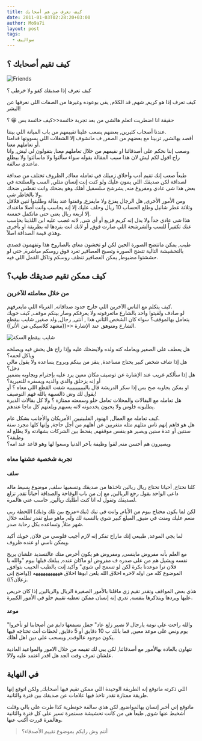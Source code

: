 ```yaml
---
title: كيف تعرف من هم أصحابك
date: 2011-01-03T02:28:20+03:00
author: Mo9a7i
layout: post
tags:
  - سواليف
---
```

## كيف تقيم أصحابك ؟

![Friends](http://www.hespress.com/_img/friends_show_6.jpg)

كيف تعرف إذا صديقك كفو ولا خرطي ؟

كيف تعرف إذا هو كريم, شهم, قد الكلام, يفي بوعوده وغيرها من الصفات اللي نعرفها عن البشر!

حقيقة انا اضطريت اتعلم هالشي من بعد تجربة خائسة<<كيف خائسة بس 😀 ؟

عندنا أصحاب كثيرين, بعضهم يصعب علينا تقييمهم من باب الميانة اللي بيننا.  
أقصد بهالشي, تربينا مع بعضهم من الصغر, ف مانشوف إلا الشغلات اللي يسوونها قدامنا أو تعاملهم معنا.  
وصعب إننا نحكم على أصدقائنا او نقيمهم من خلال تعاملهم معنا, بتقولون لي ليش, وانا راح اقول لكم ليش لان هذا سبب المقالة بقوله سواء سألتوا ولا ماسألتوا ولا بيطلع ماعندي سالفة.

طبعاً صعب إنك تقيم أدب وأخلاق زميلك في تعامله معاك, الظروف تختلف من صداقة لصداقة لكن صديقك اللي يمون عليك ولو كنت إنت إنسان مثلي, السب والسلتحة في بعض هذا شي عادي ومفروغ منه, يشرشح سلسفيل أهلك وهو يضحك وانت تفطس ضحك ولا بالخاطر شي.  
ومن الأمور الأخرى, هل الرجال يفزع ولا مايفزع, وقفتوا عند بقالة وطلبتوا ثنين فلافل وثلاثة عطر شانيل وطلع الحساب 10 ريال وحلف عليك إلا إنه يحاسب وانت أصلا ماعندك إلا اربعة ريال يعني حتى ماتكمل خمسة.  
هذا شي عادي جداً ولا يدل إنه كريم فزيع أو أي شي, لانه غصب عليه ابن اللذينا يحاسب عنك تكفيراً للسب والشرشحة اللي صارت فوق, أو لانك انت بتردها له بطريقة او بأخرى وهذي قيمة الصداقة اصلاً.

طيب, يمكن ماتتضح الصورة الحين لكن لو تخشون معاي بالصاروخ هذا وتفهمون قصدي بالتحشيشة التالية تتضح الصورة وتصبح العصافير تغرد فوق روسكم مباشرة, حتى لو حششتوا مضبوط, يمكن العصافير تنظف روسكم وتاكل القمل اللي فيه.

## كيف ممكن تقيم صديقك طيب؟

### من خلال معاملته للآخرين

كيف يتكلم مع الناس الآخرين اللي خارج حدود صداقاته, الغرباء اللي مايعرفهم.  
لو صادف ولقيتوا واحد بالشارع ماتعرفونه ولا يعرفكم وصار بينكم موقف, كيف خويك يتعامل بهالموقف؟ سواء كان الشخص الثاني هذا , أنثى, رجال, ولد صغير, شايب بيقطع الشارع ومتوهق عند الإشارة <<((مشهد كلاسيكي من الأثر)).

![شايب بيقطع السكة](http://farm4.static.flickr.com/3541/3398192216_2b6f5e839d.jpg)

هل يعطف على الصغير ويعامله كنه ولده ولايضحك عليه وإذا راح هل يحش فيه ويصلخه وياكل لحمه؟  
هل إذا شاف شخص كبير يحتاج مساعدة, ينقز من بينكم ويروح يساعده ولا يقول مالي دخل؟  
هل إذا سألكم غريب عند الإشارة عن توصيف مكان معين يرد عليه بإحترام ويجاوبه بضمير أو إنه يزحلق والدي والديه ويسفره للنعيرية؟  
او يمكن يجاوبه صح بس إذا سكر الدريشة قال يالبيييييييييه شفت القطع اللي معاه ؟ أو يقول لك وش ذالسبهة يالله فهم التوصيف!  
هل تعامله مع البقالات والمحلات تعامل حلو وسمعته ممتازة ؟ ولا كل بقالات الديرة يطلبونه فلوس ولا يحبون يخدمونه لانه يسبهم ويلعنهم كل ماجا عندهم.

كيف تعامله مع العمال, الهنود, الفلبينيين, الأمريكان والأجانب بشكل عام.  
هل هو فاهم إنهم ناس مثلهم مثله متغربين عن أهلهم من أجل حاجة, وإنها كلها مجرد سنة سنتين أو عدة سنين ويصير هو بنفس موقفهم, يفحط بين الشركات بشهادته ولا يطلع له وظيفة؟  
ويصيرون هم أحسن منه, لقوا وظيفة بآخر الدنيا وسعوا لها وهو قاعد عند امه؟

### تجربة شخصية عشتها معاه

#### سلف

كلنا نحتاج, أحيانا تحتاج ريال ريالين تاخذها من صديقك وتسميها سلف, موضوع بسيط ماله داعي الواحد يقول رجع الريالين, مع إن من باب الوقاحة والصداقة أحياناً تقدر تزلع لصديقك وتقول له انا كنت أطلبك ريالين, حاسب عني هالمرة.

لكن لما يكون محتاج بيوم من الأيام, وانت في تيك (تيك=مزيج بين تلك وذيك) اللحظة ربي منعم عليك ومنت في ضيق, المبلغ كبير شوي بالنسبة لك وله, ماهو مبلغ تقدر تطلعه خلال شهر مثلاً, وتساعده بكل رحابة صدر.

لما يجي الموعد, طبيعي إنك ماراح تفكر إنه لازم أجيب فلوسي من فلان, خويك أكيد ويمكن ناسي او عنده ظروف.

مع العلم بأنه مفروض ماينسى, ومفروض هو يكون أحرص منك عالتسديد علشان يريح نفسه ويشيل هم من على صدره ف مفروض لو ماكان عنده, يبلغك قبلها بيوم "والله يا فلان ترا موعدنا بكرة لكن لو تسمح لي شوي" وأكيد إنت يالطيب الحبيب بتوافق, الموضوع كله من اوله لاخره اخلاق الله يلعن ابوها اخلاق هههههههههههه ((واضح إني زعلان؟)).

هذي بعض المواقف وتقدر تقيم زي ماقلنا بالأمور الصغيرة الريال والريالين, إذا كان حريص عليها ويردها ويتذكرها بنفسه, تدري إنه إنسان ممكن تعطيه تقييم حلو في الأمور الكبيرة.

#### موعد

"والله راحت علي نومة يارجال لا تصير زلع عاد" جمل نسمعها دايم من أصحابنا لو تأخروا يوم ونص على موعد معين, فما بالك ب 10 دقايق أو 5 دقايق, لحظات أنت تحتاجه فيها يكون موجود عالوقت, ويسحب على دين اهل أهلك.

نتهاون بالعادة بهالأمور مع أصدقائنا, لكن يبي لك تقيمه من خلال الامور والمواعيد العادية علشان تعرف وقت الجد هل اقدر اعتمد عليه ولالا.

## في النهاية

اللي ذكرته ماتوقع إنه الطريقة الوحيدة اللي ممكن تقيم فيها أصحابك, ولكن اتوقع إنها طريقة ممتازة تقدر تاخذ فيها علامات عن صديقك بين فترة والثانية.

ماتوقع إني أخبر إنسان بهالمواضيع, لكن هذي سالفة خونطرية كذا طرت على بالي وقلت أشخبط عنها شوي, طبعاً هي من كانت تحشيشة مستمرة تسير علي كل فترة والثانية وهالمرة قررت أكتب عنها.

> أنتم وش رايكم بموضوع تقييم الأصدقاء؟
